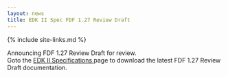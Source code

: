 ```yaml
---
layout: news
title: EDK II Spec FDF 1.27 Review Draft 
---
```

{% include site-links.md %}

Announcing FDF 1.27 Review Draft for review. <BR>
Goto the  <a href="{{wiki}}/EDK-II-Specifications" title="EDK-II-Specifications"> EDK II Specifications </a> 
page to download the latest FDF 1.27 Review Draft  documentation.
